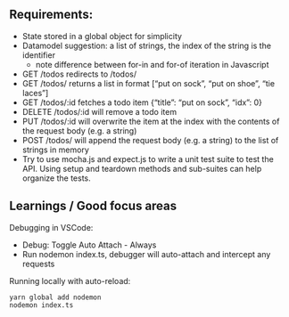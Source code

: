 ## Requirements:

- State stored in a global object for simplicity
- Datamodel suggestion: a list of strings, the index of the string is the identifier
    - note difference between for-in and for-of iteration in Javascript
- GET /todos redirects to /todos/
- GET /todos/ returns a list in format [“put on sock”, “put on shoe”, “tie laces”]
- GET /todos/:id fetches a todo item {“title”: “put on sock”, “idx”: 0}
- DELETE /todos/:id will remove a todo item
- PUT /todos/:id will overwrite the item at the index with the contents of the request body (e.g. a string)
- POST /todos/ will append the request body (e.g. a string) to the list of strings in memory
- Try to use mocha.js and expect.js to write a unit test suite to test the API. Using setup and teardown methods and sub-suites can help organize the tests.

## Learnings / Good focus areas 

Debugging in VSCode:
- Debug: Toggle Auto Attach - Always
- Run nodemon index.ts, debugger will auto-attach and intercept any requests

Running locally with auto-reload:
```
yarn global add nodemon
nodemon index.ts
```